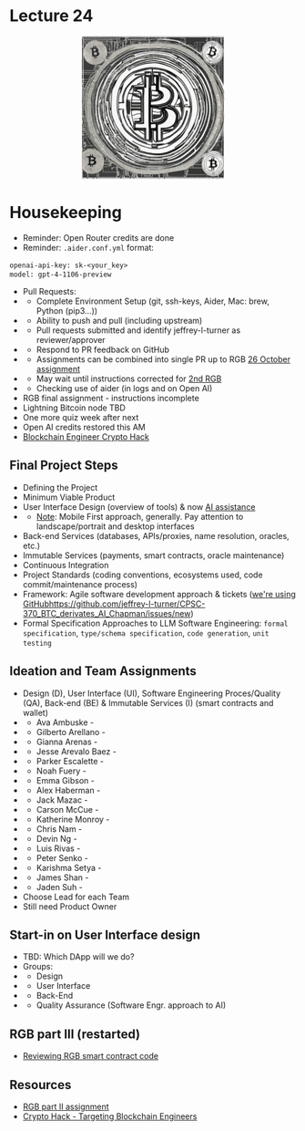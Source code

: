 # Lecture 24

<div align="center">
  <img src="./bitcoin_light.png" width="250" height="250" />
</div>

# Housekeeping

- Reminder: Open Router credits are done
- Reminder: `.aider.conf.yml` format:
```
openai-api-key: sk-<your_key>
model: gpt-4-1106-preview
```
- Pull Requests:
- * Complete Environment Setup (git, ssh-keys, Aider, Mac: brew, Python (pip3...))
- * Ability to push and pull (including upstream)
- * Pull requests submitted and identify jeffrey-l-turner as reviewer/approver
- * Respond to PR feedback on GitHub
- * Assignments can be combined into single PR up to RGB [26 October assignment](../assignments/26_Oct_2023.md)
- * May wait until instructions corrected for [2nd RGB](../assignments/31_Oct_2023.md)
- * Checking use of aider (in logs and on Open AI)
- RGB final assignment - instructions incomplete
- Lightning Bitcoin node TBD
- One more quiz week after next
- Open AI credits restored this AM
- [Blockchain Engineer Crypto Hack](https://thehackernews.com/2023/11/north-korean-hackers-tageting-crypto.html)

## Final Project Steps

- Defining the Project
- Minimum Viable Product
- User Interface Design (overview of tools) & now [AI assistance](https://app.uizard.io/)
- * [Note](https://www.interaction-design.org/literature/topics/mobile-first): Mobile First approach, generally. Pay attention to landscape/portrait and desktop interfaces
- Back-end Services (databases, APIs/proxies, name resolution, oracles, etc.)
- Immutable Services (payments, smart contracts, oracle maintenance)
- Continuous Integration
- Project Standards (coding conventions, ecosystems used, code commit/maintenance process)
- Framework: Agile software development approach & tickets ([we're using GitHub]()https://github.com/jeffrey-l-turner/CPSC-370_BTC_derivates_AI_Chapman/issues/new)
- Formal Specification Approaches to LLM Software Engineering: `formal specification`, `type/schema specification`, `code generation`, `unit testing`

## Ideation and Team Assignments

- Design (D), User Interface (UI), Software Engineering Proces/Quality (QA), Back-end (BE) & Immutable Services (I) (smart contracts and wallet) 
- * Ava Ambuske -
- * Gilberto Arellano -
- * Gianna Arenas -
- * Jesse Arevalo Baez -
- * Parker Escalette -
- * Noah Fuery	 -
- * Emma Gibson	 -
- * Alex Haberman -
- * Jack Mazac -
- * Carson McCue -
- * Katherine Monroy -
- * Chris Nam -
- * Devin Ng -
- * Luis Rivas -
- * Peter Senko -
- * Karishma Setya -
- * James Shan -
- * Jaden Suh -
- Choose Lead for each Team
- Still need Product Owner

## Start-in on User Interface design

- TBD: Which DApp will we do?
- Groups:
- * Design
- * User Interface
- * Back-End
- * Quality Assurance (Software Engr. approach to AI)

## RGB part III (restarted)

* [Reviewing RGB smart contract code](https://github.com/RGB-WG/rgb-schemata/tree/master/examples)

## Resources

* [RGB part II assignment](../assignments/31_Oct_2023.md)
* [Crypto Hack - Targeting Blockchain Engineers](https://thehackernews.com/2023/11/north-korean-hackers-tageting-crypto.html)
